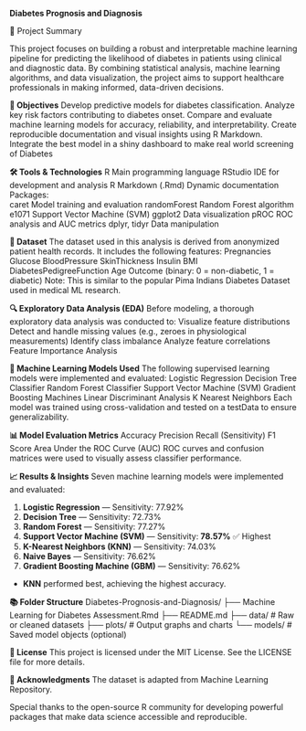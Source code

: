 **Diabetes Prognosis and Diagnosis**

📌 Project Summary

This project focuses on building a robust and interpretable machine learning pipeline for predicting the likelihood of diabetes in patients using clinical and diagnostic data. By combining statistical analysis, machine learning algorithms, and data visualization, the project aims to support healthcare professionals in making informed, data-driven decisions.

**🎯 Objectives**
Develop predictive models for diabetes classification.
Analyze key risk factors contributing to diabetes onset.
Compare and evaluate machine learning models for accuracy, reliability, and interpretability.
Create reproducible documentation and visual insights using R Markdown.
Integrate the best model in a shiny dashboard to make real world screening of Diabetes

**🛠️ Tools & Technologies**
R	Main programming language
RStudio	IDE for development and analysis
R Markdown (.Rmd)	Dynamic documentation
Packages:	
caret	Model training and evaluation
randomForest	Random Forest algorithm
e1071	Support Vector Machine (SVM)
ggplot2	Data visualization
pROC	ROC analysis and AUC metrics
dplyr, tidyr	Data manipulation

**🧬 Dataset**
The dataset used in this analysis is derived from anonymized patient health records. It includes the following features:
Pregnancies
Glucose
BloodPressure
SkinThickness
Insulin
BMI
DiabetesPedigreeFunction
Age
Outcome (binary: 0 = non-diabetic, 1 = diabetic)
Note: This is similar to the popular Pima Indians Diabetes Dataset used in medical ML research.

**🔍 Exploratory Data Analysis (EDA)**
Before modeling, a thorough exploratory data analysis was conducted to:
Visualize feature distributions
Detect and handle missing values (e.g., zeroes in physiological measurements)
Identify class imbalance
Analyze feature correlations
Feature Importance Analysis

**🤖 Machine Learning Models Used**
The following supervised learning models were implemented and evaluated:
Logistic Regression
Decision Tree Classifier
Random Forest Classifier
Support Vector Machine (SVM)
Gradient Boosting Machines
Linear Discriminant Analysis
K Nearest Neighbors
Each model was trained using cross-validation and tested on a testData to ensure generalizability.

**📊 Model Evaluation Metrics**
Accuracy
Precision
Recall (Sensitivity)
F1 Score
Area Under the ROC Curve (AUC)
ROC curves and confusion matrices were used to visually assess classifier performance.

**📈 Results & Insights**
Seven machine learning models were implemented and evaluated:
1. **Logistic Regression** — Sensitivity: 77.92%
2. **Decision Tree** — Sensitivity: 72.73%
3. **Random Forest** — Sensitivity: 77.27%
4. **Support Vector Machine (SVM)** — Sensitivity: **78.57%** ✅ Highest
5. **K-Nearest Neighbors (KNN)** — Sensitivity: 74.03%
6. **Naive Bayes** — Sensitivity: 76.62%
7. **Gradient Boosting Machine (GBM)** — Sensitivity: 76.62%

- **KNN** performed best, achieving the highest accuracy.

**📚 Folder Structure**
Diabetes-Prognosis-and-Diagnosis/
├── Machine Learning for Diabetes Assessment.Rmd
├── README.md
├── data/               # Raw or cleaned datasets
├── plots/              # Output graphs and charts
└── models/             # Saved model objects (optional)

**📜 License**
This project is licensed under the MIT License. See the LICENSE file for more details.

**🙌 Acknowledgments**
The dataset is adapted from Machine Learning Repository.

Special thanks to the open-source R community for developing powerful packages that make data science accessible and reproducible.
